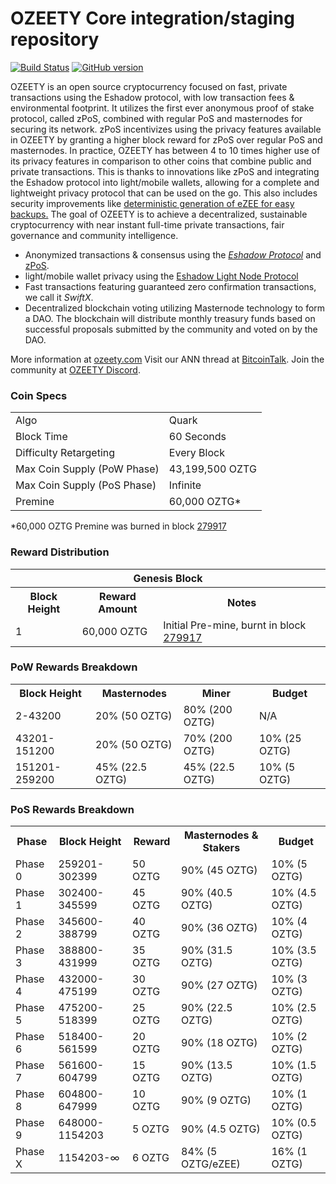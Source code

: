 OZEETY Core integration/staging repository
=====================================

[![Build Status](https://travis-ci.org/OZEETY-Project/OZEETY.svg?branch=master)](https://travis-ci.org/OZEETY-Project/OZEETY) [![GitHub version](https://badge.fury.io/gh/OZEETY-Project%2FOZEETY.svg)](https://badge.fury.io/gh/OZEETY-Project%2FOZEETY)

OZEETY is an open source cryptocurrency focused on fast, private transactions using the Eshadow protocol, with low transaction fees & environmental footprint.  It utilizes the first ever anonymous proof of stake protocol, called zPoS, combined with regular PoS and masternodes for securing its network. zPoS incentivizes using the privacy features available in OZEETY by granting a higher block reward for zPoS over regular PoS and masternodes. In practice, OZEETY has between 4 to 10 times higher use of its privacy features in comparison to other coins that combine public and private transactions. This is thanks to innovations like zPoS and integrating the Eshadow protocol into light/mobile wallets, allowing for a complete and lightweight privacy protocol that can be used on the go. This also includes security improvements like [deterministic generation of eZEE for easy backups.](https://www.reddit.com/r/ozeety/comments/8gbjf7/how_to_use_deterministic_eshadow_generation/)
The goal of OZEETY is to achieve a decentralized, sustainable cryptocurrency with near instant full-time private transactions, fair governance and community intelligence.
- Anonymized transactions & consensus using the [_Eshadow Protocol_](http://www.ozeety.com/ezee) and [zPoS](https://ozeety.com/zpos/).
- light/mobile wallet privacy using the [Eshadow Light Node Protocol](https://ozeety.com/wp-content/uploads/2018/11/Eshadow_Light_Node_Protocol.pdf)
- Fast transactions featuring guaranteed zero confirmation transactions, we call it _SwiftX_.
- Decentralized blockchain voting utilizing Masternode technology to form a DAO. The blockchain will distribute monthly treasury funds based on successful proposals submitted by the community and voted on by the DAO.

More information at [ozeety.com](http://www.ozeety.com) Visit our ANN thread at [BitcoinTalk](http://www.bitcointalk.org/index.php?topic=1262920). Join the community at [OZEETY Discord](https://discordapp.com/invite/jzqVsJd).

### Coin Specs
<table>
<tr><td>Algo</td><td>Quark</td></tr>
<tr><td>Block Time</td><td>60 Seconds</td></tr>
<tr><td>Difficulty Retargeting</td><td>Every Block</td></tr>
<tr><td>Max Coin Supply (PoW Phase)</td><td>43,199,500 OZTG</td></tr>
<tr><td>Max Coin Supply (PoS Phase)</td><td>Infinite</td></tr>
<tr><td>Premine</td><td>60,000 OZTG*</td></tr>
</table>

*60,000 OZTG Premine was burned in block [279917](http://www.presstab.pw/phpexplorer/OZEETY/block.php?blockhash=206d9cfe859798a0b0898ab00d7300be94de0f5469bb446cecb41c3e173a57e0)

### Reward Distribution

<table>
<th colspan=4>Genesis Block</th>
<tr><th>Block Height</th><th>Reward Amount</th><th>Notes</th></tr>
<tr><td>1</td><td>60,000 OZTG</td><td>Initial Pre-mine, burnt in block <a href="http://www.presstab.pw/phpexplorer/OZEETY/block.php?blockhash=206d9cfe859798a0b0898ab00d7300be94de0f5469bb446cecb41c3e173a57e0">279917</a></td></tr>
</table>

### PoW Rewards Breakdown

<table>
<th>Block Height</th><th>Masternodes</th><th>Miner</th><th>Budget</th>
<tr><td>2-43200</td><td>20% (50 OZTG)</td><td>80% (200 OZTG)</td><td>N/A</td></tr>
<tr><td>43201-151200</td><td>20% (50 OZTG)</td><td>70% (200 OZTG)</td><td>10% (25 OZTG)</td></tr>
<tr><td>151201-259200</td><td>45% (22.5 OZTG)</td><td>45% (22.5 OZTG)</td><td>10% (5 OZTG)</td></tr>
</table>

### PoS Rewards Breakdown

<table>
<th>Phase</th><th>Block Height</th><th>Reward</th><th>Masternodes & Stakers</th><th>Budget</th>
<tr><td>Phase 0</td><td>259201-302399</td><td>50 OZTG</td><td>90% (45 OZTG)</td><td>10% (5 OZTG)</td></tr>
<tr><td>Phase 1</td><td>302400-345599</td><td>45 OZTG</td><td>90% (40.5 OZTG)</td><td>10% (4.5 OZTG)</td></tr>
<tr><td>Phase 2</td><td>345600-388799</td><td>40 OZTG</td><td>90% (36 OZTG)</td><td>10% (4 OZTG)</td></tr>
<tr><td>Phase 3</td><td>388800-431999</td><td>35 OZTG</td><td>90% (31.5 OZTG)</td><td>10% (3.5 OZTG)</td></tr>
<tr><td>Phase 4</td><td>432000-475199</td><td>30 OZTG</td><td>90% (27 OZTG)</td><td>10% (3 OZTG)</td></tr>
<tr><td>Phase 5</td><td>475200-518399</td><td>25 OZTG</td><td>90% (22.5 OZTG)</td><td>10% (2.5 OZTG)</td></tr>
<tr><td>Phase 6</td><td>518400-561599</td><td>20 OZTG</td><td>90% (18 OZTG)</td><td>10% (2 OZTG)</td></tr>
<tr><td>Phase 7</td><td>561600-604799</td><td>15 OZTG</td><td>90% (13.5 OZTG)</td><td>10% (1.5 OZTG)</td></tr>
<tr><td>Phase 8</td><td>604800-647999</td><td>10 OZTG</td><td>90% (9 OZTG)</td><td>10% (1 OZTG)</td></tr>
<tr><td>Phase 9</td><td>648000-1154203</td><td>5 OZTG</td><td>90% (4.5 OZTG)</td><td>10% (0.5 OZTG)</td></tr>
<tr><td>Phase X</td><td>1154203-∞</td><td>6 OZTG</td><td>84% (5 OZTG/eZEE)</td><td>16% (1 OZTG)</td></tr>
</table>
